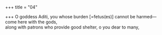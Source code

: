 +++
title = "04"

+++
O goddess Aditi, you whose burden [=fetus(es)] cannot be harmed— come here with the gods,  
along with patrons who provide good shelter, o you dear to many,  